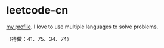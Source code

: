 # leetcode-cn

[my profile](https://leetcode.cn/u/lxl66566/). I love to use multiple languages to solve problems.

（待做：41、75、34、74）
